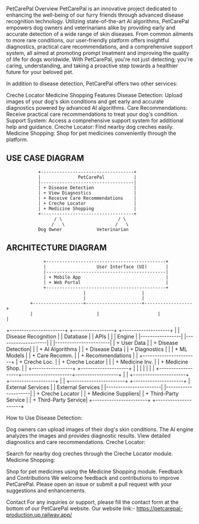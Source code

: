 PetCarePal
Overview
PetCarePal is an innovative project dedicated to enhancing the well-being of our furry friends through advanced disease recognition technology. Utilizing state-of-the-art AI algorithms, PetCarePal empowers dog owners and veterinarians alike by providing early and accurate detection of a wide range of skin diseases. From common ailments to more rare conditions, our user-friendly platform offers insightful diagnostics, practical care recommendations, and a comprehensive support system, all aimed at promoting prompt treatment and improving the quality of life for dogs worldwide. With PetCarePal, you're not just detecting; you're caring, understanding, and taking a proactive step towards a healthier future for your beloved pet.

In addition to disease detection, PetCarePal offers two other services:

Creche Locator
Medicine Shopping
Features
Disease Detection: Upload images of your dog's skin conditions and get early and accurate diagnostics powered by advanced AI algorithms.
Care Recommendations: Receive practical care recommendations to treat your dog's condition.
Support System: Access a comprehensive support system for additional help and guidance.
Creche Locator: Find nearby dog creches easily.
Medicine Shopping: Shop for pet medicines conveniently through the platform.

USE CASE DIAGRAM
----------------

                +-----------------------------------+
                |              PetCarePal           |
                |-----------------------------------|
                | + Disease Detection               |
                | + View Diagnostics                |
                | + Receive Care Recommendations    |
                | + Creche Locator                  |
                | + Medicine Shopping               |
                +-----------------------------------+
                      / \                     / \
                     /   \                   /   \
                Dog Owner             Veterinarian


ARCHITECTURE DIAGRAM
--------------------

                  +---------------------------------------------+
                  |                   User Interface (UI)       |
                  |---------------------------------------------|
                  | + Mobile App                                |
                  | + Web Portal                                |
                  +---------------------------------------------+
                                 |                     |
                                 |                     |
             +-------------------+---------------------+------------------+
             |                        |                      |             |
 +-----------------------+  +-----------------+  +--------------------+    |
 | Disease Recognition   |  |  Database       |  |  APIs              |    |
 | Engine                |  |-----------------|  |--------------------|    |
 |-----------------------|  | + User Data     |  | + Disease Detection|    |
 | + AI Algorithms       |  | + Disease Data  |  | + Diagnostics      |    |
 | + ML Models           |  | + Care Recomm.  |  | + Recommendations  |    |
 +-----------------------+  | + Creche Loc.   |  | + Creche Locator   |    |
                            | + Medicine Inv. |  | + Medicine Shop.   |    |
                            +-----------------+  +--------------------+    |
                                 |                     |                  |
                                 |                     |                  |
             +-------------------+---------------------+------------------+
                                 |                     |
          +----------------------+                     +-------------------+
          |                                                            |
 +-----------------------+                                 +---------------------+
 |   External Services   |                                 |  External Services  |
 |-----------------------|                                 |---------------------|
 | + Creche Locator      |                                 | + Medicine Suppliers|
 | + Third-Party Service |                                 | + Third-Party Service|
 +-----------------------+                                 +---------------------+



How to Use
Disease Detection:

Dog owners can upload images of their dog's skin conditions.
The AI engine analyzes the images and provides diagnostic results.
View detailed diagnostics and care recommendations.
Creche Locator:

Search for nearby dog creches through the Creche Locator module.
Medicine Shopping:

Shop for pet medicines using the Medicine Shopping module.
Feedback and Contributions
We welcome feedback and contributions to improve PetCarePal. Please open an issue or submit a pull request with your suggestions and enhancements.

Contact
For any inquiries or support, please fill the contact form at the bottom of our PetCarePal website.
Our website link:-   https://petcarepal-production.up.railway.app/

